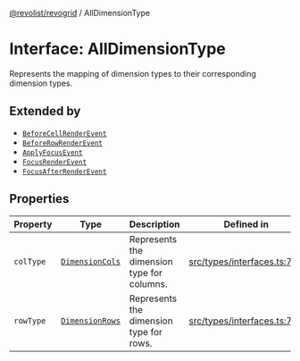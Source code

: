 [@revolist/revogrid](README.md) / AllDimensionType

# Interface: AllDimensionType

Represents the mapping of dimension types to their corresponding dimension types.

## Extended by

- [`BeforeCellRenderEvent`](Interface.BeforeCellRenderEvent.md)
- [`BeforeRowRenderEvent`](Interface.BeforeRowRenderEvent.md)
- [`ApplyFocusEvent`](Interface.ApplyFocusEvent.md)
- [`FocusRenderEvent`](Interface.FocusRenderEvent.md)
- [`FocusAfterRenderEvent`](Interface.FocusAfterRenderEvent.md)

## Properties

| Property | Type | Description | Defined in |
| ------ | ------ | ------ | ------ |
| `colType` | [`DimensionCols`](TypeAlias.DimensionCols.md) | Represents the dimension type for columns. | [src/types/interfaces.ts:756](https://github.com/revolist/revogrid/blob/029346d93426056ab8f85e88430904164676d501/src/types/interfaces.ts#L756) |
| `rowType` | [`DimensionRows`](TypeAlias.DimensionRows.md) | Represents the dimension type for rows. | [src/types/interfaces.ts:751](https://github.com/revolist/revogrid/blob/029346d93426056ab8f85e88430904164676d501/src/types/interfaces.ts#L751) |
